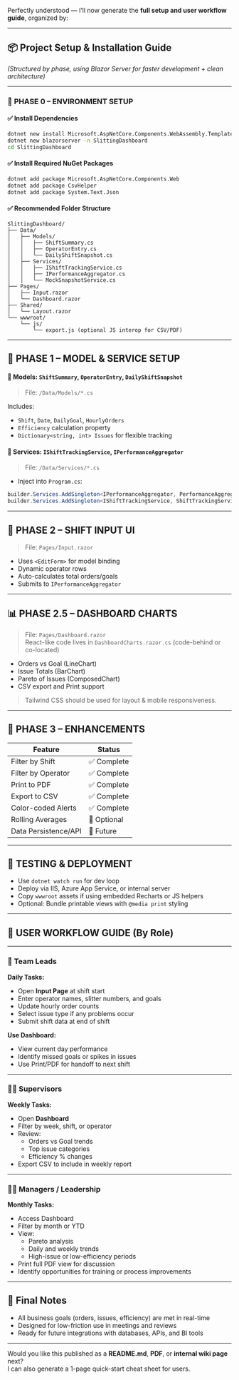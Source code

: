 Perfectly understood — I’ll now generate the **full setup and user workflow guide**, organized by:

---

## 📦 **Project Setup & Installation Guide**  
_(Structured by phase, using Blazor Server for faster development + clean architecture)_

---

### 🔰 **PHASE 0 – ENVIRONMENT SETUP**

#### ✅ Install Dependencies

```bash
dotnet new install Microsoft.AspNetCore.Components.WebAssembly.Templates
dotnet new blazorserver -n SlittingDashboard
cd SlittingDashboard
```

#### ✅ Install Required NuGet Packages

```bash
dotnet add package Microsoft.AspNetCore.Components.Web
dotnet add package CsvHelper
dotnet add package System.Text.Json
```

<div style="page-break-after: always;"></div>

#### ✅ Recommended Folder Structure

```
SlittingDashboard/
├── Data/
│   ├── Models/
│   │   ├── ShiftSummary.cs
│   │   ├── OperatorEntry.cs
│   │   └── DailyShiftSnapshot.cs
│   ├── Services/
│   │   ├── IShiftTrackingService.cs
│   │   ├── IPerformanceAggregator.cs
│   │   └── MockSnapshotService.cs
├── Pages/
│   ├── Input.razor
│   └── Dashboard.razor
├── Shared/
│   └── Layout.razor
└── wwwroot/
    └── js/
        └── export.js (optional JS interop for CSV/PDF)
```

---

## 🚧 **PHASE 1 – MODEL & SERVICE SETUP**

#### 🧱 Models: `ShiftSummary`, `OperatorEntry`, `DailyShiftSnapshot`

> File: `/Data/Models/*.cs`

Includes:
- `Shift`, `Date`, `DailyGoal`, `HourlyOrders`
- `Efficiency` calculation property
- `Dictionary<string, int> Issues` for flexible tracking

#### 🧠 Services: `IShiftTrackingService`, `IPerformanceAggregator`

> File: `/Data/Services/*.cs`

- Inject into `Program.cs`:

```csharp
builder.Services.AddSingleton<IPerformanceAggregator, PerformanceAggregator>();
builder.Services.AddSingleton<IShiftTrackingService, ShiftTrackingService>();
```

---

## 🧾 **PHASE 2 – SHIFT INPUT UI**

> File: `Pages/Input.razor`

- Uses `<EditForm>` for model binding
- Dynamic operator rows
- Auto-calculates total orders/goals
- Submits to `IPerformanceAggregator`

---

## 📊 **PHASE 2.5 – DASHBOARD CHARTS**

> File: `Pages/Dashboard.razor`  
> React-like code lives in `DashboardCharts.razor.cs` (code-behind or co-located)

- Orders vs Goal (LineChart)
- Issue Totals (BarChart)
- Pareto of Issues (ComposedChart)
- CSV export and Print support

> Tailwind CSS should be used for layout & mobile responsiveness.

---

## 🧰 **PHASE 3 – ENHANCEMENTS**

| Feature               | Status       |
|-----------------------|--------------|
| Filter by Shift       | ✅ Complete |
| Filter by Operator    | ✅ Complete |
| Print to PDF          | ✅ Complete |
| Export to CSV         | ✅ Complete |
| Color-coded Alerts    | ✅ Complete |
| Rolling Averages      | 🔄 Optional |
| Data Persistence/API  | 🔄 Future |

---

## 🧪 **TESTING & DEPLOYMENT**

- Use `dotnet watch run` for dev loop
- Deploy via IIS, Azure App Service, or internal server
- Copy `wwwroot` assets if using embedded Recharts or JS helpers
- Optional: Bundle printable views with `@media print` styling

---

## 👥 **USER WORKFLOW GUIDE (By Role)**

---

### 👷 **Team Leads**

**Daily Tasks:**
- Open **Input Page** at shift start
- Enter operator names, slitter numbers, and goals
- Update hourly order counts
- Select issue type if any problems occur
- Submit shift data at end of shift

**Use Dashboard:**
- View current day performance
- Identify missed goals or spikes in issues
- Use Print/PDF for handoff to next shift

---

### 🧑‍🏭 **Supervisors**

**Weekly Tasks:**
- Open **Dashboard**
- Filter by week, shift, or operator
- Review:
  - Orders vs Goal trends
  - Top issue categories
  - Efficiency % changes
- Export CSV to include in weekly report

---

### 🧑‍💼 **Managers / Leadership**

**Monthly Tasks:**
- Access Dashboard
- Filter by month or YTD
- View:
  - Pareto analysis
  - Daily and weekly trends
  - High-issue or low-efficiency periods
- Print full PDF view for discussion
- Identify opportunities for training or process improvements

---

## 🧠 Final Notes

- All business goals (orders, issues, efficiency) are met in real-time
- Designed for low-friction use in meetings and reviews
- Ready for future integrations with databases, APIs, and BI tools

---

Would you like this published as a **README.md**, **PDF**, or **internal wiki page** next?  
I can also generate a 1-page quick-start cheat sheet for users.